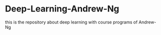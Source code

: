 # Deep-Learning-Andrew-Ng
this is the repository about deep learning
with course programs of Andrew-Ng
